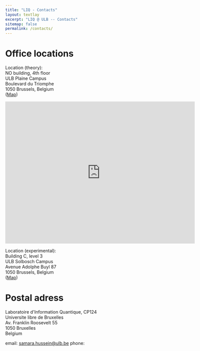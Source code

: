 ```yaml
---
title: "LIQ - Contacts"
layout: textlay
excerpt: "LIQ @ ULB -- Contacts"
sitemap: false
permalink: /contacts/
---
```


# Office locations

Location (theory): <br />
NO building, 4th floor <br />
ULB Plaine Campus <br />
Boulevard du Triomphe <br />
1050 Brussels, Belgium <br />
  (<a href="https://www.google.be/maps/place/ULB+Plaine+-+Batiment+NO/@50.8196998,4.3969105,18.77z/data=!4m5!3m4!1s0x47c3c4ceab16c2f7:0xdce9335a43c9dfb5!8m2!3d50.8200381!4d4.3978033">Map</a>)

<iframe src="https://www.google.com/maps/embed?pb=!1m14!1m8!1m3!1d1785.4383656817788!2d4.3969105!3d50.8196998!3m2!1i1024!2i768!4f13.1!3m3!1m2!1s0x47c3c4ceab16c2f7%3A0xdce9335a43c9dfb5!2sULB%20Plaine%20-%20Batiment%20NO!5e1!3m2!1sen!2sbe!4v1645543160161!5m2!1sen!2sbe" width="600" height="450" style="border:0;" allowfullscreen="" loading="lazy"></iframe>


Location (experimental): <br />
Building C, level 3 <br />
ULB Solbosch Campus <br />
Avenue Adolphe Buyl 87 <br />
1050 Brussels, Belgium <br />
  (<a href="https://www.google.com/maps/@50.8144262,4.3819217,16.73z">Map</a>)

# Postal adress

Laboratoire d'Information Quantique, CP124 <br/>
Universite libre de Bruxelles <br/>
Av. Franklin Roosevelt 55 <br/>
1050 Bruxelles <br/>
Belgium

email: samara.hussein@ulb.be
phone:

